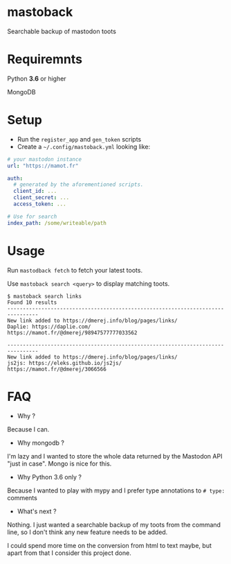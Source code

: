 # mastoback

Searchable backup of mastodon toots

# Requiremnts

Python **3.6** or higher

MongoDB 

# Setup

* Run the `register_app` and `gen_token` scripts
* Create a `~/.config/mastoback.yml` looking like:

```yaml
# your mastodon instance
url: "https://mamot.fr"

auth:
  # generated by the aforementioned scripts.
  client_id: ...
  client_secret: ...
  access_token: ...

# Use for search
index_path: /some/writeable/path
```

# Usage

Run `mastodback fetch` to fetch your latest toots.

Use `mastoback search <query>` to display matching toots.

```
$ mastoback search links
Found 10 results
--------------------------------------------------------------------------------
New link added to https://dmerej.info/blog/pages/links/
Daplie: https://daplie.com/
https://mamot.fr/@dmerej/98947577777033562

--------------------------------------------------------------------------------
New link added to https://dmerej.info/blog/pages/links/
js2js: https://eleks.github.io/js2js/
https://mamot.fr/@dmerej/3066566
```

# FAQ

* Why ?

Because I can.

* Why mongodb ?

I'm lazy and I wanted to store the whole data returned by the Mastodon API "just in case". Mongo is nice for this.

* Why Python 3.6 only ?

Because I wanted to play with mypy and I prefer type annotations to `# type:` comments

* What's next ?

Nothing. I just wanted a searchable backup of my toots from the command line, so I don't think any new feature needs to be added.

I could spend more time on the conversion from html to text maybe, but apart from that I consider this project done.

